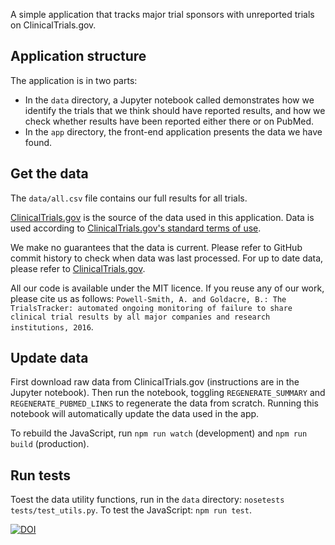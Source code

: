 A simple application that tracks major trial sponsors with unreported trials on ClinicalTrials.gov.

Application structure
---------------------

The application is in two parts:

- In the `data` directory, a Jupyter notebook called demonstrates how we identify the trials that we think should have reported results, and how we check whether results have been reported either there or on PubMed.
- In the `app` directory, the front-end application presents the data we have found.

Get the data
------------

 The `data/all.csv` file contains our full results for all trials.

[ClinicalTrials.gov](https://clinicaltrials.gov) is the source of the data used in this application. Data is used according to [ClinicalTrials.gov's standard terms of use](https://clinicaltrials.gov/ct2/about-site/terms-conditions#Use).

We make no guarantees that the data is current. Please refer to GitHub commit history to check when data was last processed. For up to date data, please refer to [ClinicalTrials.gov](https://clinicaltrials.gov).

 All our code is available under the MIT licence. If you reuse any of our work, please cite us as follows: `Powell-Smith, A. and Goldacre, B.: The TrialsTracker: automated ongoing monitoring of failure to share clinical trial results by all major companies and research institutions, 2016`.

Update data
-----------

First download raw data from ClinicalTrials.gov (instructions are in the Jupyter notebook). Then run the notebook, toggling `REGENERATE_SUMMARY` and `REGENERATE_PUBMED_LINKS` to regenerate the data from scratch. Running this notebook will automatically update the data used in the app.

To rebuild the JavaScript, run `npm run watch` (development) and `npm run build` (production).

Run tests
---------

Toest the data utility functions, run in the `data` directory: `nosetests tests/test_utils.py`. To test the JavaScript: `npm run test`.

[![DOI](https://zenodo.org/badge/DOI/10.5281/zenodo.163522.svg)](https://doi.org/10.5281/zenodo.163522)

